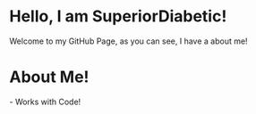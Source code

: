 # Hello, I am SuperiorDiabetic!

Welcome to my GitHub Page, as you can see, I have a about me!

<h1> About Me! </h1>
- Works with Code!
